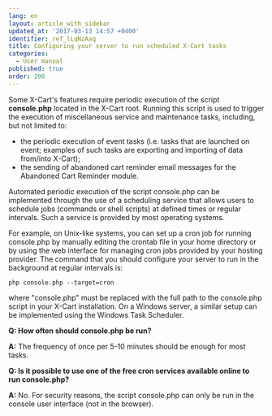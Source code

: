 ```yaml
---
lang: en
layout: article_with_sidebar
updated_at: '2017-03-13 14:57 +0400'
identifier: ref_lLqNzAaq
title: Сonfiguring your server to run scheduled X-Cart tasks
categories:
  - User manual
published: true
order: 200
---
```



Some X-Cart's features require periodic execution of the script **console.php** located in the X-Cart root. Running this script is used to trigger the execution of miscellaneous service and maintenance tasks, including, but not limited to:

*   the periodic execution of event tasks (i.e. tasks that are launched on event; examples of such tasks are exporting and importing of data from/into X-Cart);
*   the sending of abandoned cart reminder email messages for the Abandoned Cart Reminder module.

Automated periodic execution of the script console.php can be implemented through the use of a scheduling service that allows users to schedule jobs (commands or shell scripts) at defined times or regular intervals. Such a service is provided by most operating systems. 

For example, on Unix-like systems, you can set up a cron job for running console.php by manually editing the crontab file in your home directory or by using the web interface for managing cron jobs provided by your hosting provider. The command that you should configure your server to run in the background at regular intervals is:

```
php console.php --target=cron
```

where "console.php" must be replaced with the full path to the console.php script in your X-Cart installation. On a Windows server, a similar setup can be implemented using the Windows Task Scheduler. 

**Q: How often should console.php be run?**

**A:** The frequency of once per 5-10 minutes should be enough for most tasks.

**Q: Is it possible to use one of the free cron services available online to run console.php?**

**A:** No. For security reasons, the script console.php can only be run in the console user interface (not in the browser).
